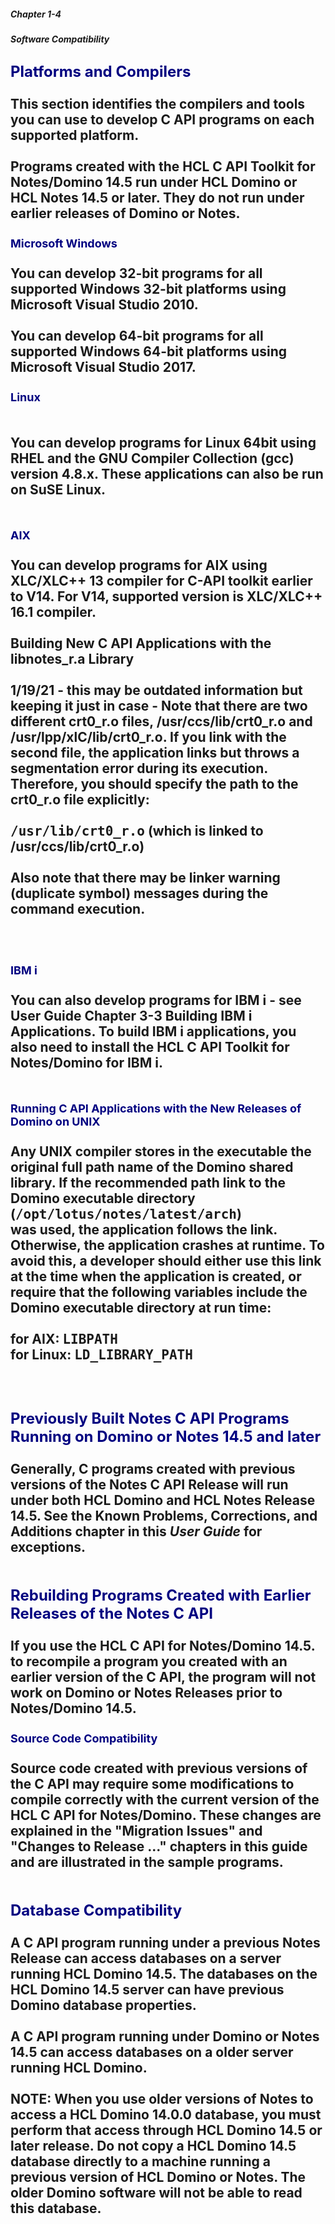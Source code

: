 ##### Chapter 1-4
##### Software Compatibility

<b><font size="5" color="#000080">Platforms and Compilers</font></b><br>
<br>
This section identifies the compilers and tools you can use to develop C API programs on each supported platform.<br>
<br>
Programs created with the HCL C API Toolkit for Notes/Domino 14.5 run under HCL Domino or HCL Notes 14.5 or later. They do not run under earlier releases of Domino or Notes.<br>
<br>
<b><font size="4" color="#000080">Microsoft Windows </font></b><br>
<br>
You can develop 32-bit programs for all supported Windows 32-bit platforms using Microsoft Visual Studio 2010. <br>
<br>
You can develop 64-bit programs for all supported Windows 64-bit platforms using Microsoft Visual Studio 2017. <br>
<br>
<b><font size="4" color="#000080">Linux</font></b><br>
<br>
<br>
You can develop programs for Linux 64bit using RHEL and the GNU Compiler Collection (gcc) version 4.8.x.  These applications can also be run on SuSE Linux.<br>
<br>
<br>
<b><font size="4" color="#000080">AIX</font></b><br>
<br>
You can develop programs for AIX using XLC/XLC++ 13 compiler for C-API toolkit earlier to V14. For V14, supported version is XLC/XLC++ 16.1 compiler.<br>
<br>
<b>Building New C API Applications with the libnotes_r.a Library</b><br>
<br>
1/19/21 - this may be outdated information but keeping it just in case - Note that there are two different crt0_r.o files, /usr/ccs/lib/crt0_r.o and /usr/lpp/xlC/lib/crt0_r.o. If you link with the second file, the application links but throws a segmentation error during its execution. Therefore, you should specify the path to the crt0_r.o file explicitly:<br>
<br>
<tt>/usr/lib/crt0_r.o</tt> 	(which is linked to /usr/ccs/lib/crt0_r.o)<br>
  	<br>
Also note that there may be linker warning (duplicate symbol) messages during the command execution.<br>
<br>
<br>
<br>
<b><font size="4" color="#000080">IBM i</font></b><br>
<br>
You can also develop programs for IBM i - see User Guide Chapter 3-3 Building IBM i Applications.  To build IBM i applications, you also need to install the HCL C API Toolkit for Notes/Domino for IBM i.<br>
<br>
<br>
<b><font size="4" color="#000080">Running C API Applications with the New Releases of Domino on UNIX</font></b><br>
<br>
Any UNIX compiler stores in the executable the original  full path name of the Domino shared library.  If the recommended path link to the Domino executable directory <br>
	(<tt>/opt/lotus/notes/</tt><tt><b>latest</b></tt><tt>/arch</tt>) <br>
was used, the application follows the link. Otherwise, the application crashes at runtime. To avoid this, a developer should either use this link at the time when the application is created, or require that the following variables include the Domino executable directory at run time:<br>
<br>
for AIX: 		<tt>LIBPATH</tt><br>
for Linux:	<tt>LD_LIBRARY_PATH</tt><br>
<br>
<br>
<br>
<b><font size="5" color="#000080">Previously Built Notes C API Programs Running on Domino or Notes 14.5 and later</font></b><br>
<br>
Generally, C programs created with previous versions of the Notes C API Release will run under both HCL Domino and HCL Notes Release 14.5.  See the Known Problems, Corrections, and Additions chapter in this <i>User Guide </i>for exceptions.<br>
<br>
<br>
<b><font size="5" color="#000080">Rebuilding Programs Created with Earlier Releases of the Notes C API </font></b><br>
<br>
If you use the HCL C API for Notes/Domino 14.5. to recompile a program you created with an earlier version of the C API, the program will not work on Domino or Notes Releases prior to Notes/Domino 14.5.<br>
<br>
<b><font size="4" color="#000080">Source Code Compatibility</font></b><br>
<br>
Source code created with previous versions of the C API may require some modifications to compile correctly with the current version of the HCL C API for Notes/Domino. These changes are explained in the &quot;Migration Issues&quot; and &quot;Changes to Release ...&quot; chapters in this guide and are illustrated in the sample programs.  <br>
<br>
<br>
<b><font size="5" color="#000080">Database Compatibility</font></b><br>
<br>
A C API program running under a previous Notes Release can access databases on a server running HCL Domino 14.5. The databases on the HCL Domino 14.5 server can have previous Domino database properties.<br>
<br>
A C API program  running under Domino or Notes 14.5 can access databases on a older server running HCL Domino.<br>
<br>
NOTE: When you use older versions of Notes  to access a HCL Domino 14.0.0  database, you must perform that access through HCL Domino 14.5 or later release.   Do not copy a HCL Domino 14.5 database directly to a machine running a previous version of HCL Domino or Notes. The older Domino software will not be able to read this database.
---
